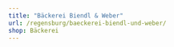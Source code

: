 ```yaml
---
title: "Bäckerei Biendl & Weber"
url: /regensburg/baeckerei-biendl-und-weber/
shop: Bäckerei
---
```

